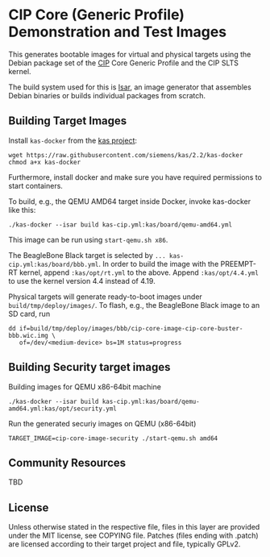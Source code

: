 # CIP Core (Generic Profile) Demonstration and Test Images

This generates bootable images for virtual and physical targets using the
Debian package set of the [CIP](https://www.cip-project.org/) Core Generic
Profile and the CIP SLTS kernel.

The build system used for this is [Isar](https://github.com/ilbers/isar), an
image generator that assembles Debian binaries or builds individual packages
from scratch.

## Building Target Images

Install `kas-docker` from the [kas project](https://github.com/siemens/kas):

    wget https://raw.githubusercontent.com/siemens/kas/2.2/kas-docker
    chmod a+x kas-docker

Furthermore, install docker and make sure you have required permissions to
start containers.

To build, e.g., the QEMU AMD64 target inside Docker, invoke kas-docker like
this:

    ./kas-docker --isar build kas-cip.yml:kas/board/qemu-amd64.yml

This image can be run using `start-qemu.sh x86`.

The BeagleBone Black target is selected by `... kas-cip.yml:kas/board/bbb.yml`. In
order to build the image with the PREEMPT-RT kernel, append `:kas/opt/rt.yml` to
the above. Append `:kas/opt/4.4.yml` to use the kernel version 4.4 instead of 4.19.

Physical targets will generate ready-to-boot images under
`build/tmp/deploy/images/`. To flash, e.g., the BeagleBone Black image to an SD
card, run

    dd if=build/tmp/deploy/images/bbb/cip-core-image-cip-core-buster-bbb.wic.img \
       of=/dev/<medium-device> bs=1M status=progress

## Building Security target images
Building images for QEMU x86-64bit machine

    ./kas-docker --isar build kas-cip.yml:kas/board/qemu-amd64.yml:kas/opt/security.yml

Run the generated securiy images on QEMU (x86-64bit)

    TARGET_IMAGE=cip-core-image-security ./start-qemu.sh amd64


## Community Resources

TBD

## License

Unless otherwise stated in the respective file, files in this layer are
provided under the MIT license, see COPYING file. Patches (files ending with
.patch) are licensed according to their target project and file, typically
GPLv2.
